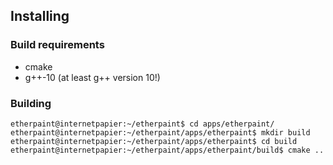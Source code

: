 ## Installing

### Build requirements

* cmake
* g++-10 (at least g++ version 10!)

### Building
```console
etherpaint@internetpapier:~/etherpaint$ cd apps/etherpaint/
etherpaint@internetpapier:~/etherpaint/apps/etherpaint$ mkdir build
etherpaint@internetpapier:~/etherpaint/apps/etherpaint$ cd build
etherpaint@internetpapier:~/etherpaint/apps/etherpaint/build$ cmake ..
```
